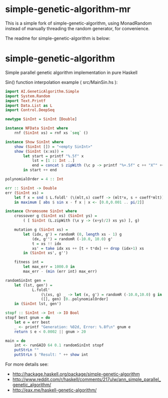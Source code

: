 simple-genetic-algorithm-mr
===========================

This is a simple fork of simple-genetic-algorithm, using MonadRandom instead of manually threading the random generator, for convenience.

The readme for simple-genetic-algorithm is below:


simple-genetic-algorithm
========================

Simple parallel genetic algorithm implementation in pure Haskell

Sin() function interpolation example ( src/MainSin.hs ):

```Haskell
import AI.GeneticAlgorithm.Simple
import System.Random
import Text.Printf
import Data.List as L
import Control.DeepSeq

newtype SinInt = SinInt [Double]

instance NFData SinInt where
    rnf (SinInt xs) = rnf xs `seq` ()

instance Show SinInt where
    show (SinInt []) = "<empty SinInt>"
    show (SinInt (x:xs)) =
        let start = printf "%.5f" x
            lst = [1 :: Int ..]
            end = concat $ zipWith (\c p -> printf "%+.5f" c ++ "X^" ++ show p) xs lst
        in start ++ end

polynomialOrder = 4 :: Int

err :: SinInt -> Double
err (SinInt xs) =
    let f x = snd $ L.foldl' (\(mlt,s) coeff -> (mlt*x, s + coeff*mlt)) (1,0) xs
    in maximum [ abs $ sin x - f x | x <- [0.0,0.001 .. pi/2]]

instance Chromosome SinInt where
    crossover g (SinInt xs) (SinInt ys) =
        ( [ SinInt (L.zipWith (\x y -> (x+y)/2) xs ys) ], g)

    mutation g (SinInt xs) =
        let (idx, g') = randomR (0, length xs - 1) g
            (dx, g'') = randomR (-10.0, 10.0) g'
            t = xs !! idx
            xs' = take idx xs ++ [t + t*dx] ++ drop (idx+1) xs
        in (SinInt xs', g'')

    fitness int =
        let max_err = 1000.0 in
        max_err - (min (err int) max_err)

randomSinInt gen =
    let (lst, gen') =
            L.foldl'
                (\(xs, g) _ -> let (x, g') = randomR (-10.0,10.0) g in (x:xs,g') )
                ([], gen) [0..polynomialOrder]
    in (SinInt lst, gen')

stopf :: SinInt -> Int -> IO Bool
stopf best gnum = do
    let e = err best
    _ <- printf "Generation: %02d, Error: %.8f\n" gnum e
    return $ e < 0.0002 || gnum > 20

main = do
    int <- runGAIO 64 0.1 randomSinInt stopf
    putStrLn ""
    putStrLn $ "Result: " ++ show int

```

For more details see:

* http://hackage.haskell.org/package/simple-genetic-algorithm
* http://www.reddit.com/r/haskell/comments/217ulw/ann_simple_parallel_genetic_algorithm/
* http://eax.me/haskell-genetic-algorithm/
